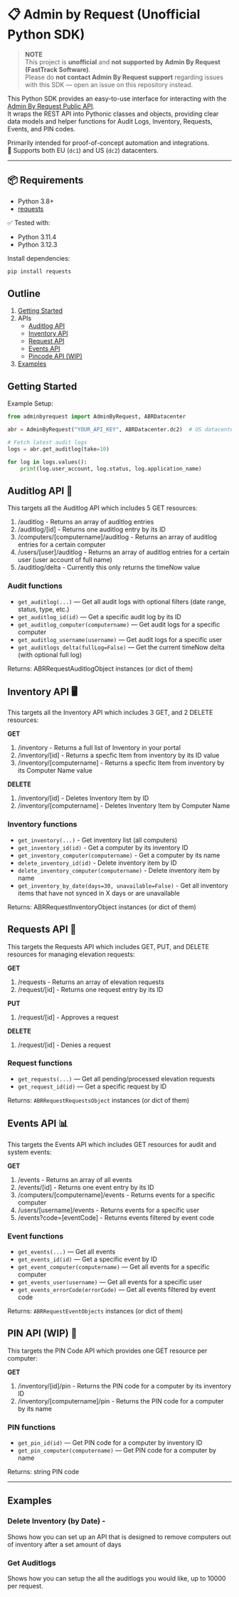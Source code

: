 # 📋 Admin by Request (Unofficial Python SDK)

> **NOTE**  
> This project is **unofficial** and **not supported by Admin By Request (FastTrack Software)**.  
> Please do **not contact Admin By Request support** regarding issues with this SDK — open an issue on this repository instead.


This Python SDK provides an easy-to-use interface for interacting with the [Admin By Request Public API](https://www.adminbyrequest.com/en/docs/api-overview).  
It wraps the REST API into Pythonic classes and objects, providing clear data models and helper functions for Audit Logs, Inventory, Requests, Events, and PIN codes.

Primarily intended for proof-of-concept automation and integrations.  
🎯 Supports both EU (`dc1`) and US (`dc2`) datacenters.

---

## 📦 Requirements

- Python 3.8+
- [requests](https://pypi.org/project/requests/)

✅ Tested with:
- Python 3.11.4
- Python 3.12.3


Install dependencies:

```bash
pip install requests
```

## Outline

1. [Getting Started](#getting-started)
2. APIs
   - [Auditlog API](#auditlog-api-)
   - [Inventory API](#inventory-api-️)
   - [Request API](#requests-api-)
   - [Events API](#events-api-)
   - [Pincode API (WIP)](#pin-api-wip-)
3. [Examples](#examples)


## Getting Started

Example Setup:

```python
from adminbyrequest import AdminByRequest, ABRDatacenter

abr = AdminByRequest("YOUR_API_KEY", ABRDatacenter.dc2)  # US datacenter

# Fetch latest audit logs
logs = abr.get_auditlog(take=10)

for log in logs.values():
    print(log.user_account, log.status, log.application_name)

```

## Auditlog API 📖

This targets all the Auditlog API which includes 5 GET resources:

1. /auditlog - Returns an array of auditlog entries
2. /auditlog/[id] - Returns one auditlog entry by its ID
3. /computers/[computername]/auditlog - Returns an array of auditlog entries for a certain computer
4. /users/[user]/auditlog - Returns an array of auditlog entries for a certain user (user account of full name)
5. /auditlog/delta - Currently this only returns the timeNow value

### Audit functions

- `get_auditlog(...)` — Get all audit logs with optional filters (date range, status, type, etc.)
- `get_auditlog_id(id)` — Get a specific audit log by its ID
- `get_auditlog_computer(computername)` — Get audit logs for a specific computer
- `get_auditlog_username(username)` — Get audit logs for a specific user
- `get_auditlogs_delta(fullLog=False)` — Get the current timeNow delta (with optional full log)

Returns: ABRRequestAuditlogObject instances (or dict of them)

## Inventory API 🖥️

This targets all the Inventory API which includes 3 GET, and 2 DELETE resources:

**GET**

1. /inventory - Returns a full list of Inventory in your portal
2. /inventory/[id] - Returns a specfic Item from inventory by its ID value
3. /inventory/[computername] - Returns a specfic Item from inventory by its Computer Name value

**DELETE**

1. /inventory/[id] - Deletes Inventory Item by ID
2. /inventory/[computername] - Deletes Inventory Item by Computer Name

### Inventory functions

- `get_inventory(...)` - Get inventory list (all computers)
- `get_inventory_id(id)` - Get a computer by its inventory ID
- `get_inventory_computer(computername)` - Get a computer by its name
- `delete_inventory_id(id)` - Delete inventory item by ID
- `delete_inventory_computer(computername)` - Delete inventory item by name
- `get_inventory_by_date(days=30, unavailable=False)` - Get all inventory items that have not synced in X days or are unavailable

Returns: ABRRequestInventoryObject instances (or dict of them)

## Requests API 📝

This targets the Requests API which includes GET, PUT, and DELETE resources for managing elevation requests:

**GET**

1. /requests - Returns an array of elevation requests
2. /request/[id] - Returns one request entry by its ID

**PUT**

1. /request/[id] - Approves a request

**DELETE**

1. /request/[id] - Denies a request


### Request functions

- `get_requests(...)` — Get all pending/processed elevation requests
- `get_request_id(id)` — Get a specific request by ID

Returns: `ABRRequestRequestsObject` instances (or dict of them)

## Events API 📊

This targets the Events API which includes GET resources for audit and system events:

**GET**

1. /events - Returns an array of all events
2. /events/[id] - Returns one event entry by its ID
3. /computers/[computername]/events - Returns events for a specific computer
4. /users/[username]/events - Returns events for a specific user
5. /events?code=[eventCode] - Returns events filtered by event code

### Event functions

- `get_events(...)` — Get all events
- `get_events_id(id)` — Get a specific event by ID
- `get_event_computer(computername)` — Get all events for a specific computer
- `get_events_user(username)` — Get all events for a specific user
- `get_events_errorCode(errorCode)` — Get all events filtered by event code

Returns: `ABRRequestEventObjects` instances (or dict of them)

## PIN API (WIP) 🔐

This targets the PIN Code API which provides one GET resource per computer:

**GET**

1. /inventory/[id]/pin - Returns the PIN code for a computer by its inventory ID
2. /inventory/[computername]/pin - Returns the PIN code for a computer by its name

### PIN functions

- `get_pin_id(id)` — Get PIN code for a computer by inventory ID
- `get_pin_computer(computername)` — Get PIN code for a computer by name

Returns: string PIN code

---

## **Examples**
 
 ### Delete Inventory (by Date) -
 Shows how you can set up an API that is designed to remove computers out of inventory after a set amount of days

 ### Get Auditlogs
 Shows how you can setup the all the auditlogs you would like, up to 10000 per request.
